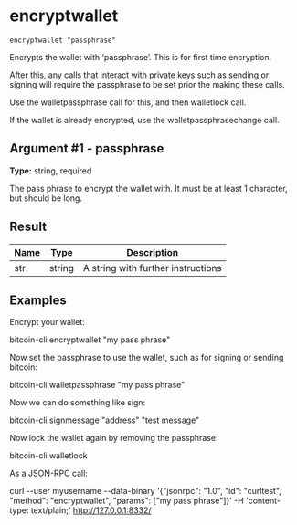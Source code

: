 # encryptwallet

`encryptwallet "passphrase"`

Encrypts the wallet with ‘passphrase’. This is for first time encryption.

After this, any calls that interact with private keys such as sending or signing will require the passphrase to be set prior the making these calls.

Use the walletpassphrase call for this, and then walletlock call.

If the wallet is already encrypted, use the walletpassphrasechange call.

## Argument #1 - passphrase

**Type:** string, required

The pass phrase to encrypt the wallet with. It must be at least 1 character, but should be long.

## Result

| Name | Type   | Description                        |
| ---- | ------ | ---------------------------------- |
| str  | string | A string with further instructions |

## Examples

Encrypt your wallet:

bitcoin-cli encryptwallet "my pass phrase"

Now set the passphrase to use the wallet, such as for signing or sending bitcoin:

bitcoin-cli walletpassphrase "my pass phrase"

Now we can do something like sign:

bitcoin-cli signmessage "address" "test message"

Now lock the wallet again by removing the passphrase:

bitcoin-cli walletlock

As a JSON-RPC call:

curl --user myusername --data-binary '{"jsonrpc": "1.0", "id": "curltest", "method": "encryptwallet", "params": ["my pass phrase"]}' -H 'content-type: text/plain;' http://127.0.0.1:8332/